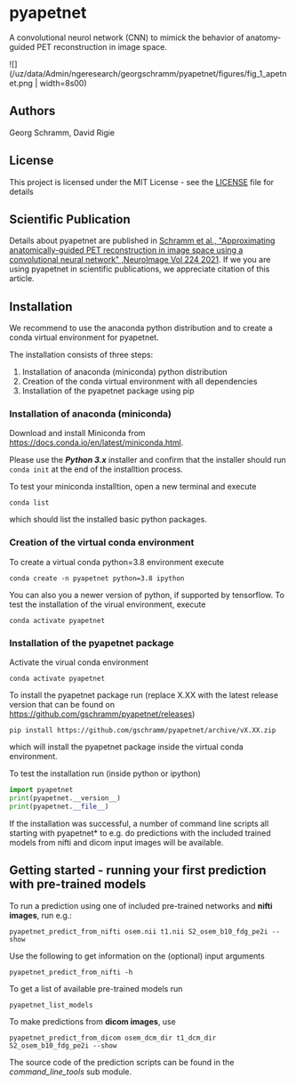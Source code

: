 # pyapetnet

A convolutional neurol network (CNN) to mimick the behavior of anatomy-guided PET reconstruction in image space.

![](/uz/data/Admin/ngeresearch/georgschramm/pyapetnet/figures/fig_1_apetnet.png | width=8s00)

## Authors

Georg Schramm, David Rigie

## License 

This project is licensed under the MIT License - see the [LICENSE](LICENSE) file for details

## Scientific Publication

Details about pyapetnet are published in [Schramm et al., "Approximating anatomically-guided PET reconstruction in image space using a convolutional neural network" ,NeuroImage Vol 224 2021](https://doi.org/10.1016/j.neuroimage.2020.117399).
If we you are using pyapetnet in scientific publications, we appreciate citation of this article.

## Installation

We recommend to use the anaconda python distribution and to create a
conda virtual environment for pyapetnet.

The installation consists of three steps:
1. Installation of anaconda (miniconda) python distribution
2. Creation of the conda virtual environment with all dependencies
3. Installation of the pyapetnet package using pip

### Installation of anaconda (miniconda)

Download and install Miniconda from <https://docs.conda.io/en/latest/miniconda.html>.

Please use the ***Python 3.x*** installer and confirm that the installer
should run ```conda init``` at the end of the installtion process.

To test your miniconda installtion, open a new terminal and execute
```
conda list
```
which should list the installed basic python packages.

### Creation of the virtual conda environment

To create a virtual conda python=3.8 environment execute
```
conda create -n pyapetnet python=3.8 ipython
```
You can also you a newer version of python, if supported
by tensorflow.
To test the installation of the virual environment, execute
```
conda activate pyapetnet
```

### Installation of the pyapetnet package

Activate the virual conda environment
```
conda activate pyapetnet
```
To install the pyapetnet package run (replace X.XX with the latest release
version that can be found on https://github.com/gschramm/pyapetnet/releases)
```
pip install https://github.com/gschramm/pyapetnet/archive/vX.XX.zip
```
which will install the pyapetnet package inside the virtual
conda environment.

To test the installation run (inside python or ipython)
```python
import pyapetnet
print(pyapetnet.__version__)
print(pyapetnet.__file__) 
```

If the installation was successful, a number of command line scripts all starting with pyapetnet* to e.g. do predictions with the included trained models from nifti and dicom input images will be available.

## Getting started - running your first prediction with pre-trained models

To run a prediction using one of included pre-trained networks and **nifti images**, run e.g.:
```
pyapetnet_predict_from_nifti osem.nii t1.nii S2_osem_b10_fdg_pe2i --show
```
Use the following to get information on the (optional) input arguments
```
pyapetnet_predict_from_nifti -h
```
To get a list of available pre-trained models run
```
pyapetnet_list_models
```

To make predictions from **dicom images**, use
```
pyapetnet_predict_from_dicom osem_dcm_dir t1_dcm_dir S2_osem_b10_fdg_pe2i --show
```
The source code of the prediction scripts can be found in the *command_line_tools* sub module.
